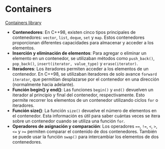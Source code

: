 # Containers

[Containers library](https://en.cppreference.com/w/cpp/container)

- **Contenedores**: En C++98, existen cinco tipos principales de contenedores: `vector`, `list`, `deque`, `set` y `map`. Estos contenedores proporcionan diferentes capacidades para almacenar y acceder a los elementos.
- **Inserción y eliminación de elementos**: Para agregar o eliminar un elemento en un contenedor, se utilizaban métodos como `push_back()`, `pop_back()`, `insert(iterator, value_type)` y `erase(iterator)`.
- **Iteradores**: Los iteradores permiten acceder a los elementos de un contenedor. En C++98, se utilizaban iteradores de solo avance `forward iterator`, que permitían desplazarse por el contenedor en una dirección (normalmente hacia adelante).
- **Función begin() y end()**: Las funciones `begin()` y `end()` devuelven un iterador al principio y final del contenedor, respectivamente. Esto permite recorrer los elementos de un contenedor utilizando ciclos `for` o iteradores.
- **Función size()**: La función `size()` devuelve el número de elementos en el contenedor. Esta información es útil para saber cuántas veces se itera sobre un contenedor cuando se utiliza una función `for`.
- **Operadores de asignación y comparación**: Los operadores `==`, `!=`, `<`, `>`, `<=` y `>=` permiten comparar el contenido de dos contenedores. También se puede usar la función `swap()` para intercambiar los elementos de dos contenedores.